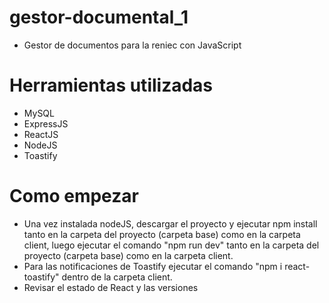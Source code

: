 # gestor-documental_1
* Gestor de documentos para la reniec con JavaScript
# Herramientas utilizadas
* MySQL
* ExpressJS
* ReactJS
* NodeJS
* Toastify
# Como empezar
* Una vez instalada nodeJS, descargar el proyecto y ejecutar npm install tanto en la carpeta del proyecto (carpeta base) como en la carpeta client, luego ejecutar el comando "npm run dev" tanto en la carpeta del proyecto (carpeta base) como en la carpeta client.
* Para las notificaciones de Toastify ejecutar el comando "npm i react-toastify" dentro de la carpeta client.
* Revisar el estado de React y las versiones
